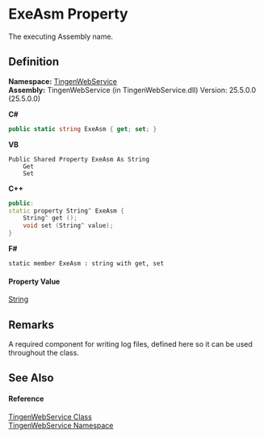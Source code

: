 # ExeAsm Property


The executing Assembly name.



## Definition
**Namespace:** <a href="0977fdb7-8e05-8e4e-c2b1-40a932a4dfa4">TingenWebService</a>  
**Assembly:** TingenWebService (in TingenWebService.dll) Version: 25.5.0.0 (25.5.0.0)

**C#**
``` C#
public static string ExeAsm { get; set; }
```
**VB**
``` VB
Public Shared Property ExeAsm As String
	Get
	Set
```
**C++**
``` C++
public:
static property String^ ExeAsm {
	String^ get ();
	void set (String^ value);
}
```
**F#**
``` F#
static member ExeAsm : string with get, set
```



#### Property Value
<a href="https://learn.microsoft.com/dotnet/api/system.string" target="_blank" rel="noopener noreferrer">String</a>

## Remarks
A required component for writing log files, defined here so it can be used throughout the class.

## See Also


#### Reference
<a href="b9974ff2-6494-a384-9c39-7237f2ceed62">TingenWebService Class</a>  
<a href="0977fdb7-8e05-8e4e-c2b1-40a932a4dfa4">TingenWebService Namespace</a>  
